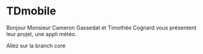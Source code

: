 # TDmobile

Bonjour Monsieur Cameron Gassedat et Timothée Cognard vous présentent leur projet, une appli météo.


Allez sur la branch core

